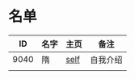 
# 名单

|  ID    |  名字    |  主页    | 备注     |
| ---- | ---- | ---- | ---- |
| 9040 |  隋  | [self](9040.md) |  自我介绍  |
|      |      |      |      |

